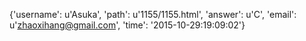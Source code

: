 {'username': u'Asuka', 'path': u'1155/1155.html', 'answer': u'C', 'email': u'zhaoxihang@gmail.com', 'time': '2015-10-29:19:09:02'}